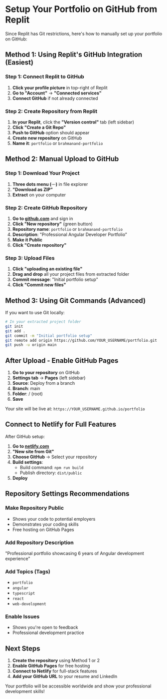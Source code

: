 # Setup Your Portfolio on GitHub from Replit

Since Replit has Git restrictions, here's how to manually set up your portfolio on GitHub:

## Method 1: Using Replit's GitHub Integration (Easiest)

### Step 1: Connect Replit to GitHub
1. **Click your profile picture** in top-right of Replit
2. **Go to "Account"** → **"Connected services"**
3. **Connect GitHub** if not already connected

### Step 2: Create Repository from Replit
1. **In your Replit**, click the **"Version control"** tab (left sidebar)
2. **Click "Create a Git Repo"**
3. **Push to GitHub** option should appear
4. **Create new repository** on GitHub
5. **Name it**: `portfolio` or `brahmanand-portfolio`

## Method 2: Manual Upload to GitHub

### Step 1: Download Your Project
1. **Three dots menu (⋯)** in file explorer
2. **"Download as ZIP"**
3. **Extract** on your computer

### Step 2: Create GitHub Repository
1. **Go to [github.com](https://github.com)** and sign in
2. **Click "New repository"** (green button)
3. **Repository name**: `portfolio` or `brahmanand-portfolio`
4. **Description**: "Professional Angular Developer Portfolio"
5. **Make it Public**
6. **Click "Create repository"**

### Step 3: Upload Files
1. **Click "uploading an existing file"**
2. **Drag and drop** all your project files from extracted folder
3. **Commit message**: "Initial portfolio setup"
4. **Click "Commit new files"**

## Method 3: Using Git Commands (Advanced)

If you want to use Git locally:

```bash
# In your extracted project folder
git init
git add .
git commit -m "Initial portfolio setup"
git remote add origin https://github.com/YOUR_USERNAME/portfolio.git
git push -u origin main
```

## After Upload - Enable GitHub Pages

1. **Go to your repository** on GitHub
2. **Settings tab** → **Pages** (left sidebar)
3. **Source**: Deploy from a branch
4. **Branch**: main
5. **Folder**: / (root)
6. **Save**

Your site will be live at: `https://YOUR_USERNAME.github.io/portfolio`

## Connect to Netlify for Full Features

After GitHub setup:

1. **Go to [netlify.com](https://netlify.com)**
2. **"New site from Git"**
3. **Choose GitHub** → Select your repository
4. **Build settings**:
   - Build command: `npm run build`
   - Publish directory: `dist/public`
5. **Deploy**

## Repository Settings Recommendations

### Make Repository Public
- Shows your code to potential employers
- Demonstrates your coding skills
- Free hosting on GitHub Pages

### Add Repository Description
"Professional portfolio showcasing 6 years of Angular development experience"

### Add Topics (Tags)
- `portfolio`
- `angular`
- `typescript`
- `react`
- `web-development`

### Enable Issues
- Shows you're open to feedback
- Professional development practice

## Next Steps

1. **Create the repository** using Method 1 or 2
2. **Enable GitHub Pages** for free hosting
3. **Connect to Netlify** for full-stack features
4. **Add your GitHub URL** to your resume and LinkedIn

Your portfolio will be accessible worldwide and show your professional development skills!